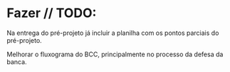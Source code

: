 # Fazer // TODO:

Na entrega do pré-projeto já incluir a planilha com os pontos parciais do pré-projeto.

Melhorar o fluxograma do BCC, principalmente no processo da defesa da banca.
